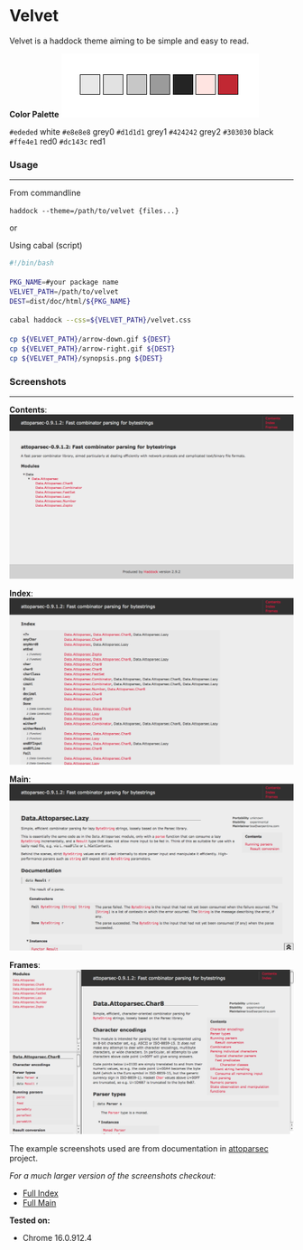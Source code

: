# Velvet

Velvet is a haddock theme aiming to be simple and easy to read.

**Color Palette**
![color](https://github.com/sourrust/velvet/raw/master/img/colorpalette.png)

`#ededed` white
`#e8e8e8` grey0
`#d1d1d1` grey1
`#424242` grey2
`#303030` black
`#ffe4e1` red0
`#dc143c` red1

### Usage
***

From commandline

`haddock --theme=/path/to/velvet {files...}`

or

Using cabal (script)

```bash
#!/bin/bash

PKG_NAME=#your package name
VELVET_PATH=/path/to/velvet
DEST=dist/doc/html/${PKG_NAME}

cabal haddock --css=${VELVET_PATH}/velvet.css

cp ${VELVET_PATH}/arrow-down.gif ${DEST}
cp ${VELVET_PATH}/arrow-right.gif ${DEST}
cp ${VELVET_PATH}/synopsis.png ${DEST}
```

### Screenshots
***

**Contents**:
![contents](https://github.com/sourrust/velvet/raw/master/img/contents.png)

**Index**:
![index](https://github.com/sourrust/velvet/raw/master/img/index.png)

**Main**:
![main](https://github.com/sourrust/velvet/raw/master/img/main.png)

**Frames**:
![frame](https://github.com/sourrust/velvet/raw/master/img/frames.png)

The example screenshots used are from documentation in [attoparsec](https://github.com/bos/attoparsec) project.

_For a much larger version of the screenshots checkout:_

* [Full Index](https://github.com/sourrust/velvet/raw/master/img/index-full.png)
* [Full Main](https://github.com/sourrust/velvet/raw/master/img/main-full.png)

**Tested on:**

* Chrome 16.0.912.4
